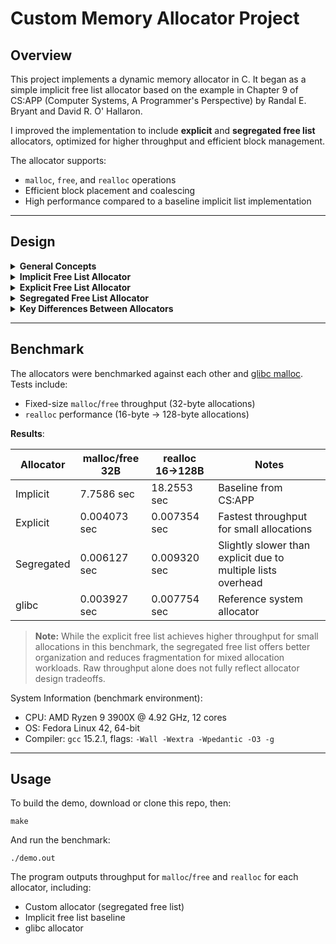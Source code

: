 # Custom Memory Allocator Project

## Overview
This project implements a dynamic memory allocator in C. It began as a simple implicit free list allocator based on the example in Chapter 9 of CS:APP (Computer Systems, A Programmer's Perspective) by Randal E. Bryant and David R. O' Hallaron.

I improved the implementation to include **explicit** and **segregated free list** allocators, optimized for higher throughput and efficient block management.

The allocator supports:
- `malloc`, `free`, and `realloc` operations
- Efficient block placement and coalescing
- High performance compared to a baseline implicit list implementation

---

## Design

<details>
<summary><strong>General Concepts</strong></summary>

- All allocators use **boundary tag coalescing** to merge adjacent free blocks during `free()` and `realloc()` operations.
- All block headers store **size** and **allocation status**, with the least significant bit indicating allocation.
- **Minimum block size**:
  - Implicit list: 16 bytes (header + footer + payload)
  - Explicit and segregated list: 32 bytes (header + footer + prev/next free pointers)
- **Alignment**: All blocks are 8-byte aligned

</details>

<details>
<summary><strong>Implicit Free List Allocator</strong></summary>

- **List Structure**: Single implicit list of all blocks
- **Placement Policy**: First-fit — searches from the start of the heap to find the first free block large enough
- **Coalescing**: Boundary tag coalescing is applied immediately on free
- **Splitting**: When allocating a block, if the remaining space after allocation ≥ minimum block size, the block is split
- **Prologue/Epilogue**: Allocated blocks at the start and end simplify coalescing and eliminate edge cases
- **Heap Extension**: Uses `sbrk()` to request memory in multiples of `CHUNKSIZE` (4 KB) or adjusted size, whichever is larger
- **Realloc**: Always allocates a new block and copies data; does not attempt in-place expansion

</details>

<details>
<summary><strong>Explicit Free List Allocator</strong></summary>

- **List Structure**: Doubly-linked explicit free list of free blocks
- **Placement Policy**: First-fit traversal of the free list only, avoiding traversal of allocated blocks
- **Insertion Policy**: LIFO insertion at the head of the free list
- **Coalescing**: Boundary tag coalescing on free, maintaining the free list
- **Splitting**: Splits blocks when remainder ≥ `MINBLOCKSIZE`, inserting the remainder back into the free list
- **Heap Extension**: Similar to implicit list; ensures `MINBLOCKSIZE` and initializes free pointers
- **Free List Updates**: `insert_free` and `delete_free` maintain correct `prev`/`next` links for free blocks
- **Realloc Optimizations**:
  - Splits when shrinking
  - Extends in-place by coalescing with next free block when possible
  - Falls back to `malloc` + copy if necessary

</details>

<details>
<summary><strong>Segregated Free List Allocator</strong></summary>

- **List Structure**: Array of 12 segregated free lists, sorted by block size ranges
- **Placement Policy**: First-fit within each segregated list; searches larger lists if no fit found
- **Insertion Policy**: Address-ordered insertion within each size-class list to reduce fragmentation and simplify coalescing
- **Coalescing**: Boundary tag coalescing on free, updating the correct segregated list
- **Splitting**: Splits when remainder ≥ `MINBLOCKSIZE`; remainder is inserted into the correct segregated list
- **Heap Extension**: Maintains minimum block size and initializes free pointers
- **Free List Updates**: Each list maintains `prev`/`next` pointers; insertion maintains address ordering
- **Realloc Optimizations**:
  - Shrinking blocks splits remainder back into segregated list
  - Extends in-place by coalescing with adjacent free blocks if sufficient space exists
  - Falls back to `malloc` + copy if in-place expansion fails

</details>

<details>
<summary><strong>Key Differences Between Allocators</strong></summary>

| Feature                | Implicit                         | Explicit                              | Segregated                                    |
|------------------------|---------------------------------|--------------------------------------|-----------------------------------------------|
| Free list type          | Implicit (all blocks)           | Explicit (doubly-linked free blocks) | Multiple segregated explicit lists            |
| Fit policy              | First-fit over all blocks       | First-fit over free list only         | First-fit within segregated list; search larger lists if needed |
| Free block insertion    | N/A                             | LIFO                                 | Address-ordered by size class                 |
| Splitting               | Yes if remainder ≥ 16           | Yes if remainder ≥ 32                 | Yes if remainder ≥ 32                          |
| Coalescing              | Immediate on free               | Immediate on free                     | Immediate on free                              |
| Heap extension          | `sbrk` in multiples of `CHUNKSIZE` | `sbrk` in multiples of `CHUNKSIZE` | `sbrk` in multiples of `CHUNKSIZE`          |
| Realloc                 | Always `malloc` + copy          | Shrinking and in-place expansion attempted | Shrinking and in-place expansion attempted |

</details>

---

## Benchmark
The allocators were benchmarked against each other and [glibc malloc](https://github.com/lattera/glibc/blob/master/malloc/malloc.c). Tests include:
- Fixed-size `malloc`/`free` throughput (32-byte allocations)
- `realloc` performance (16-byte → 128-byte allocations)

**Results**:

| Allocator | malloc/free 32B | realloc 16→128B | Notes                                |
| --------- | --------------- | --------------- | ------------------------------------ |
| Implicit  | 7.7586 sec      | 18.2553 sec     | Baseline from CS\:APP                |
| Explicit  | 0.004073 sec    | 0.007354 sec    | Fastest throughput for small allocations |
| Segregated| 0.006127 sec    | 0.009320 sec    | Slightly slower than explicit due to multiple lists overhead |
| glibc     | 0.003927 sec    | 0.007754 sec    | Reference system allocator           |

> **Note:** While the explicit free list achieves higher throughput for small allocations in this benchmark, the segregated free list offers better organization and reduces fragmentation for mixed allocation workloads. Raw throughput alone does not fully reflect allocator design tradeoffs.

System Information (benchmark environment): 
- CPU: AMD Ryzen 9 3900X @ 4.92 GHz, 12 cores
- OS: Fedora Linux 42, 64-bit
- Compiler: `gcc` 15.2.1, flags: `-Wall -Wextra -Wpedantic -O3 -g`

---

## Usage
To build the demo, download or clone this repo, then:
```
make
```

And run the benchmark:
```
./demo.out
```
The program outputs throughput for `malloc`/`free` and `realloc` for each allocator, including:
- Custom allocator (segregated free list)
- Implicit free list baseline
- glibc allocator

